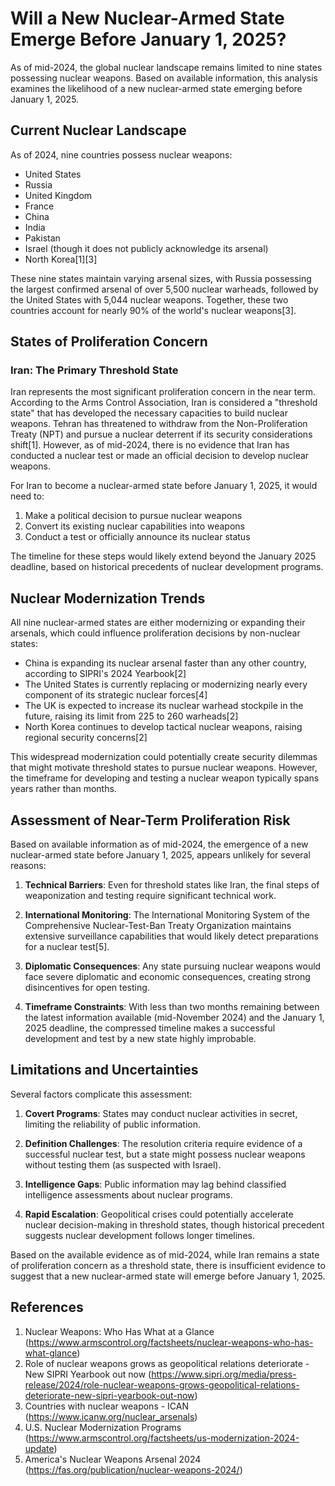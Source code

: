 # Will a New Nuclear-Armed State Emerge Before January 1, 2025?

As of mid-2024, the global nuclear landscape remains limited to nine states possessing nuclear weapons. Based on available information, this analysis examines the likelihood of a new nuclear-armed state emerging before January 1, 2025.

## Current Nuclear Landscape

As of 2024, nine countries possess nuclear weapons:
- United States
- Russia
- United Kingdom
- France
- China
- India
- Pakistan
- Israel (though it does not publicly acknowledge its arsenal)
- North Korea[1][3]

These nine states maintain varying arsenal sizes, with Russia possessing the largest confirmed arsenal of over 5,500 nuclear warheads, followed by the United States with 5,044 nuclear weapons. Together, these two countries account for nearly 90% of the world's nuclear weapons[3].

## States of Proliferation Concern

### Iran: The Primary Threshold State

Iran represents the most significant proliferation concern in the near term. According to the Arms Control Association, Iran is considered a "threshold state" that has developed the necessary capacities to build nuclear weapons. Tehran has threatened to withdraw from the Non-Proliferation Treaty (NPT) and pursue a nuclear deterrent if its security considerations shift[1]. However, as of mid-2024, there is no evidence that Iran has conducted a nuclear test or made an official decision to develop nuclear weapons.

For Iran to become a nuclear-armed state before January 1, 2025, it would need to:
1. Make a political decision to pursue nuclear weapons
2. Convert its existing nuclear capabilities into weapons
3. Conduct a test or officially announce its nuclear status

The timeline for these steps would likely extend beyond the January 2025 deadline, based on historical precedents of nuclear development programs.

## Nuclear Modernization Trends

All nine nuclear-armed states are either modernizing or expanding their arsenals, which could influence proliferation decisions by non-nuclear states:

- China is expanding its nuclear arsenal faster than any other country, according to SIPRI's 2024 Yearbook[2]
- The United States is currently replacing or modernizing nearly every component of its strategic nuclear forces[4]
- The UK is expected to increase its nuclear warhead stockpile in the future, raising its limit from 225 to 260 warheads[2]
- North Korea continues to develop tactical nuclear weapons, raising regional security concerns[2]

This widespread modernization could potentially create security dilemmas that might motivate threshold states to pursue nuclear weapons. However, the timeframe for developing and testing a nuclear weapon typically spans years rather than months.

## Assessment of Near-Term Proliferation Risk

Based on available information as of mid-2024, the emergence of a new nuclear-armed state before January 1, 2025, appears unlikely for several reasons:

1. **Technical Barriers**: Even for threshold states like Iran, the final steps of weaponization and testing require significant technical work.

2. **International Monitoring**: The International Monitoring System of the Comprehensive Nuclear-Test-Ban Treaty Organization maintains extensive surveillance capabilities that would likely detect preparations for a nuclear test[5].

3. **Diplomatic Consequences**: Any state pursuing nuclear weapons would face severe diplomatic and economic consequences, creating strong disincentives for open testing.

4. **Timeframe Constraints**: With less than two months remaining between the latest information available (mid-November 2024) and the January 1, 2025 deadline, the compressed timeline makes a successful development and test by a new state highly improbable.

## Limitations and Uncertainties

Several factors complicate this assessment:

1. **Covert Programs**: States may conduct nuclear activities in secret, limiting the reliability of public information.

2. **Definition Challenges**: The resolution criteria require evidence of a successful nuclear test, but a state might possess nuclear weapons without testing them (as suspected with Israel).

3. **Intelligence Gaps**: Public information may lag behind classified intelligence assessments about nuclear programs.

4. **Rapid Escalation**: Geopolitical crises could potentially accelerate nuclear decision-making in threshold states, though historical precedent suggests nuclear development follows longer timelines.

Based on the available evidence as of mid-2024, while Iran remains a state of proliferation concern as a threshold state, there is insufficient evidence to suggest that a new nuclear-armed state will emerge before January 1, 2025.

## References

1. Nuclear Weapons: Who Has What at a Glance (https://www.armscontrol.org/factsheets/nuclear-weapons-who-has-what-glance)
2. Role of nuclear weapons grows as geopolitical relations deteriorate - New SIPRI Yearbook out now (https://www.sipri.org/media/press-release/2024/role-nuclear-weapons-grows-geopolitical-relations-deteriorate-new-sipri-yearbook-out-now)
3. Countries with nuclear weapons - ICAN (https://www.icanw.org/nuclear_arsenals)
4. U.S. Nuclear Modernization Programs (https://www.armscontrol.org/factsheets/us-modernization-2024-update)
5. America's Nuclear Weapons Arsenal 2024 (https://fas.org/publication/nuclear-weapons-2024/)